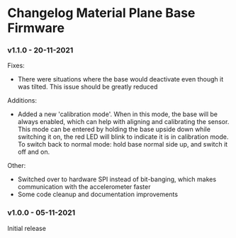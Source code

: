 # Changelog Material Plane Base Firmware
### v1.1.0 - 20-11-2021
Fixes:
<ul>
    <li>There were situations where the base would deactivate even though it was tilted. This issue should be greatly reduced</li>
</ul>

Additions:
<ul>
    <li>Added a new 'calibration mode'. When in this mode, the base will be always enabled, which can help with aligning and calibrating the sensor. This mode can be entered by holding the 
        base upside down while switching it on, the red LED will blink to indicate it is in calibration mode. To switch back to normal mode: hold base normal side up, and switch it off and on.
    </li>
</ul>

Other:
<ul>
    <li>Switched over to hardware SPI instead of bit-banging, which makes communication with the accelerometer faster</li>
    <li>Some code cleanup and documentation improvements</li>
</ul>

### v1.0.0 - 05-11-2021
Initial release